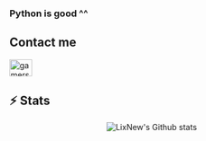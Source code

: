 ### Python is good ^^

## Contact me
<p align="left">
	<a href="https://twitter.com/LixNew2" target="blank"><img align="center" src="https://raw.githubusercontent.com/rahuldkjain/github-profile-readme-generator/master/src/images/icons/Social/twitter.svg" 
alt="gamersgeekdev" height="30" width="40" /></a>
</p>

## ⚡ Stats
<p align="center">

  <img src="https://github-readme-stats.vercel.app/api?username=LixNew2&theme=dracula&show_icons=true&count_private=true" alt="LixNew's Github stats">
</p>
